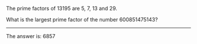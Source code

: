 The prime factors of 13195 are 5, 7, 13 and 29.

What is the largest prime factor of the number 600851475143?

---

The answer is: 6857